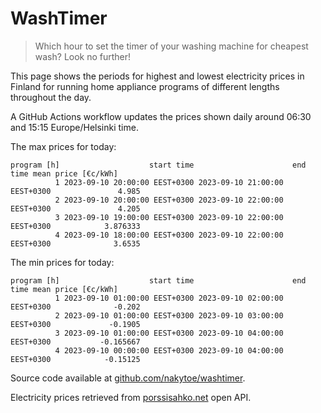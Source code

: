
# WashTimer

> Which hour to set the timer of your washing machine for cheapest wash? Look no further!

This page shows the periods for highest and lowest electricity prices in Finland 
for running home appliance programs of different lengths throughout the day. 

A GitHub Actions workflow updates the prices shown daily around 06:30 and 15:15 Europe/Helsinki time.

The max prices for today:

	program [h]                    start time                      end time mean price [€c/kWh]
	          1 2023-09-10 20:00:00 EEST+0300 2023-09-10 21:00:00 EEST+0300               4.985
	          2 2023-09-10 20:00:00 EEST+0300 2023-09-10 22:00:00 EEST+0300               4.205
	          3 2023-09-10 19:00:00 EEST+0300 2023-09-10 22:00:00 EEST+0300            3.876333
	          4 2023-09-10 18:00:00 EEST+0300 2023-09-10 22:00:00 EEST+0300              3.6535

The min prices for today:

	program [h]                    start time                      end time mean price [€c/kWh]
	          1 2023-09-10 01:00:00 EEST+0300 2023-09-10 02:00:00 EEST+0300              -0.202
	          2 2023-09-10 01:00:00 EEST+0300 2023-09-10 03:00:00 EEST+0300             -0.1905
	          3 2023-09-10 01:00:00 EEST+0300 2023-09-10 04:00:00 EEST+0300           -0.165667
	          4 2023-09-10 00:00:00 EEST+0300 2023-09-10 04:00:00 EEST+0300            -0.15125


Source code available at [github.com/nakytoe/washtimer](https://github.com/nakytoe/washtimer).

Electricity prices retrieved from [porssisahko.net](https://porssisahko.net/api) open API.
